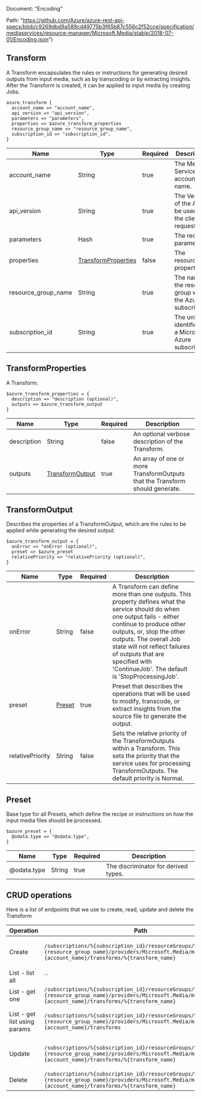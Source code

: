 Document: "Encoding"


Path: "https://github.com/Azure/azure-rest-api-specs/blob/c9269dbd9a589cd49775b3f65b87c556c2f52cce/specification/mediaservices/resource-manager/Microsoft.Media/stable/2018-07-01/Encoding.json")

## Transform

A Transform encapsulates the rules or instructions for generating desired outputs from input media, such as by transcoding or by extracting insights. After the Transform is created, it can be applied to input media by creating Jobs.

```puppet
azure_transform {
  account_name => "account_name",
  api_version => "api_version",
  parameters => "parameters",
  properties => $azure_transform_properties
  resource_group_name => "resource_group_name",
  subscription_id => "subscription_id",
}
```

| Name        | Type           | Required       | Description       |
| ------------- | ------------- | ------------- | ------------- |
|account_name | String | true | The Media Services account name. |
|api_version | String | true | The Version of the API to be used with the client request. |
|parameters | Hash | true | The request parameters |
|properties | [TransformProperties](#transformproperties) | false | The resource properties. |
|resource_group_name | String | true | The name of the resource group within the Azure subscription. |
|subscription_id | String | true | The unique identifier for a Microsoft Azure subscription. |
        
## TransformProperties

A Transform.

```puppet
$azure_transform_properties = {
  description => "description (optional)",
  outputs => $azure_transform_output
}
```

| Name        | Type           | Required       | Description       |
| ------------- | ------------- | ------------- | ------------- |
|description | String | false | An optional verbose description of the Transform. |
|outputs | [TransformOutput](#transformoutput) | true | An array of one or more TransformOutputs that the Transform should generate. |
        
## TransformOutput

Describes the properties of a TransformOutput, which are the rules to be applied while generating the desired output.

```puppet
$azure_transform_output = {
  onError => "onError (optional)",
  preset => $azure_preset
  relativePriority => "relativePriority (optional)",
}
```

| Name        | Type           | Required       | Description       |
| ------------- | ------------- | ------------- | ------------- |
|onError | String | false | A Transform can define more than one outputs. This property defines what the service should do when one output fails - either continue to produce other outputs, or, stop the other outputs. The overall Job state will not reflect failures of outputs that are specified with 'ContinueJob'. The default is 'StopProcessingJob'. |
|preset | [Preset](#preset) | true | Preset that describes the operations that will be used to modify, transcode, or extract insights from the source file to generate the output. |
|relativePriority | String | false | Sets the relative priority of the TransformOutputs within a Transform. This sets the priority that the service uses for processing TransformOutputs. The default priority is Normal. |
        
## Preset

Base type for all Presets, which define the recipe or instructions on how the input media files should be processed.

```puppet
$azure_preset = {
  @odata.type => "@odata.type",
}
```

| Name        | Type           | Required       | Description       |
| ------------- | ------------- | ------------- | ------------- |
|@odata.type | String | true | The discriminator for derived types. |



## CRUD operations

Here is a list of endpoints that we use to create, read, update and delete the Transform

| Operation | Path | Verb | Description | OperationID |
| ------------- | ------------- | ------------- | ------------- | ------------- |
|Create|`/subscriptions/%{subscription_id}/resourceGroups/%{resource_group_name}/providers/Microsoft.Media/mediaServices/%{account_name}/transforms/%{transform_name}`|Put|Creates or updates a new Transform.|Transforms_CreateOrUpdate|
|List - list all|``||||
|List - get one|`/subscriptions/%{subscription_id}/resourceGroups/%{resource_group_name}/providers/Microsoft.Media/mediaServices/%{account_name}/transforms/%{transform_name}`|Get|Gets a Transform.|Transforms_Get|
|List - get list using params|`/subscriptions/%{subscription_id}/resourceGroups/%{resource_group_name}/providers/Microsoft.Media/mediaServices/%{account_name}/transforms`|Get|Lists the Transforms in the account.|Transforms_List|
|Update|`/subscriptions/%{subscription_id}/resourceGroups/%{resource_group_name}/providers/Microsoft.Media/mediaServices/%{account_name}/transforms/%{transform_name}`|Put|Creates or updates a new Transform.|Transforms_CreateOrUpdate|
|Delete|`/subscriptions/%{subscription_id}/resourceGroups/%{resource_group_name}/providers/Microsoft.Media/mediaServices/%{account_name}/transforms/%{transform_name}`|Delete|Deletes a Transform.|Transforms_Delete|
